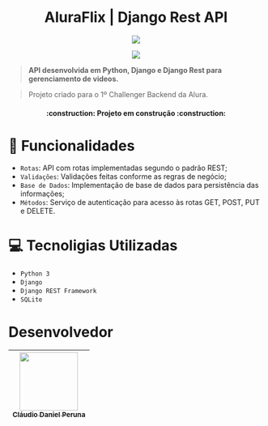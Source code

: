 <h1 align="center"> AluraFlix | Django Rest API </h1>
<p align="center">
<img src="https://img.shields.io/badge/Status-Em%20Desenvolvimento-green"/>
</p>
<p align="center">
<img src="https://user-images.githubusercontent.com/94857742/217630708-d509769b-ecbf-424a-a00e-7f430686e059.png"/>
</p>

> **API desenvolvida em Python, Django e Django Rest para gerenciamento de videos.**

> Projeto criado para o 1º Challenger Backend da Alura.

<h4 align="center"> 
    :construction:  Projeto em construção  :construction:
</h4>

# :hammer: Funcionalidades
- `Rotas`: API com rotas implementadas segundo o padrão REST;
- `Validações`: Validações feitas conforme as regras de negócio; 
- `Base de Dados`: Implementação de base de dados para persistência das informações;
- `Métodos`: Serviço de autenticação para acesso às rotas GET, POST, PUT e DELETE.

# 💻 Tecnoligias Utilizadas
- `Python 3`
- `Django`
- `Django REST Framework`
- `SQLite`

# Desenvolvedor

| [<img src="https://user-images.githubusercontent.com/94857742/217635251-f071e190-2cde-4b15-9909-9af13961b9d3.png" width=115><br><sub>Cláudio Daniel Peruna</sub>](https://github.com/cldaniel101) |
| :---: |

